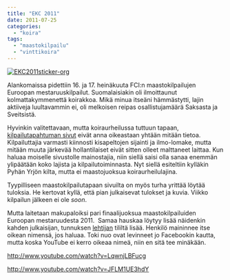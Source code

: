 ```yaml
---
title: "EKC 2011"
date: 2011-07-25
categories: 
  - "koira"
tags: 
  - "maastokilpailu"
  - "vinttikoira"
---
```


[![](images/EKC2011sticker-org-300x191.jpg "EKC2011sticker-org")](https://www.katiska.eu/wp-content/uploads/2011/07/EKC2011sticker-org.jpg)

Alankomaissa pidettiin 16. ja 17. heinäkuuta FCI:n maastokilpailujen Euroopan mestaruuskilpailut. Suomalaisiakin oli ilmoittaunut kolmattakymmenettä koirakkoa. Mikä minua itseäni hämmästytti, lajin aktiiveja luultavammin ei, oli melkoisen reipas osallistujamäärä Saksasta ja Sveitsistä.

<!--more-->

Hyvinkin valitettavaan, mutta koiraurheilussa tuttuun tapaan, [kilpailutapahtuman sivut](http://www.ekc2011.nl/2-start_frame_Eng.htm) eivät anna oikeastaan yhtään mitään tietoa. Kilpailuttajia varmasti kiinnosti kisapeltojen sijainti ja ilmo-lomake, mutta mitään muuta järkevää hollantilaiset eivät sitten olleet malttaneet laittaa. Kun haluaa moiselle sivustolle mainostajia, niin siellä saisi olla sanaa enemmän ylipäätään koko lajista ja kilpailutoiminnasta. Nyt siellä esiteltiin kylläkin Pyhän Yrjön kilta, mutta ei maastojuoksua koiraurheilulajina.

Tyypilliseen maastokilpailutapaan sivuilta on myös turha yrittää löytää tuloksia. He kertovat kyllä, että pian julkaisevat tulokset ja kuvia. Viikko kilpailun jälkeen ei ole _soon_.

Mutta laitetaan makupaloiksi pari finaalijuoksua maastokilpailuiden Euroopan mestaruudesta 2011.  Samaa hauskaa löytyy lisää näidenkin kahden julkaisijan, tunnuksen [lehtijan](http://www.youtube.com/user/lehtijan) tililtä lisää. Henkilö maininnee itse oikean nimensä, jos haluaa. Toki nuo ovat levinneet jo Facebookin kautta, mutta koska YouTube ei kerro oikeaa nimeä, niin en sitä tee minäkään.

http://www.youtube.com/watch?v=LqwnjLBFucg

http://www.youtube.com/watch?v=JFLM1UE3hdY
